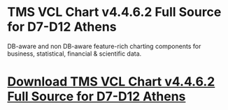 # TMS VCL Chart v4.4.6.2 Full Source for D7-D12 Athens

DB-aware and non DB-aware feature-rich charting components for business, statistical, financial & scientific data.

# [Download TMS VCL Chart v4.4.6.2 Full Source for D7-D12 Athens](https://developer.team/delphi/35348-tms-vcl-chart-v4462-full-source-for-d7-d12-athens.html)
